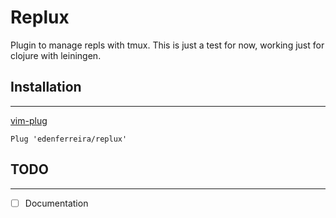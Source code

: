 # Replux

Plugin to manage repls with tmux.
This is just a test for now, working just for clojure with leiningen.

## Installation
------------
[vim-plug](https://github.com/junegunn/vim-plug)

`Plug 'edenferreira/replux'`

## TODO
------------
- [ ] Documentation
